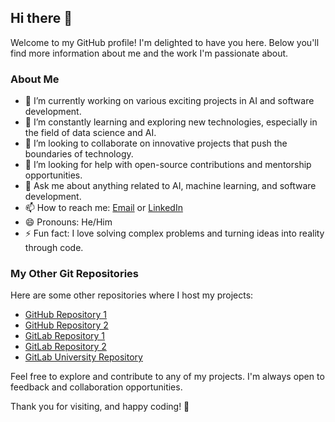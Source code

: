 ## Hi there 👋

Welcome to my GitHub profile! I'm delighted to have you here. Below you'll find more information about me and the work I'm passionate about.

### About Me

<!--
**fairuz1005/fairuz1005** is a ✨ _special_ ✨ repository because its `README.md` (this file) appears on your GitHub profile.
-->

- 🔭 I’m currently working on various exciting projects in AI and software development.
- 🌱 I’m constantly learning and exploring new technologies, especially in the field of data science and AI.
- 👯 I’m looking to collaborate on innovative projects that push the boundaries of technology.
- 🤔 I’m looking for help with open-source contributions and mentorship opportunities.
- 💬 Ask me about anything related to AI, machine learning, and software development.
- 📫 How to reach me: [Email](mailto:fairuzsatriam@gmail.com) or [LinkedIn](https://www.linkedin.com/in/fairuz-satria-mahardika)
- 😄 Pronouns: He/Him
- ⚡ Fun fact: I love solving complex problems and turning ideas into reality through code.

### My Other Git Repositories

Here are some other repositories where I host my projects:

- [GitHub Repository 1](https://github.com/fairuz1005)
- [GitHub Repository 2](https://github.com/fairuz0510)
- [GitLab Repository 1](https://gitlab.com/fairuzsatriam)
- [GitLab Repository 2](https://gitlab.com/fairuz.satria)
- [GitLab University Repository](https://gitlab.cs.ui.ac.id/fairuz.satria)

Feel free to explore and contribute to any of my projects. I'm always open to feedback and collaboration opportunities.

Thank you for visiting, and happy coding! 🚀
